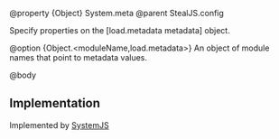 @property {Object} System.meta
@parent StealJS.config

Specify properties on the [load.metadata metadata] object.  

@option {Object.<moduleName,load.metadata>} An object of module names that
point to metadata values.

@body

## Implementation

Implemented by [SystemJS](https://github.com/systemjs/systemjs#meta-configuration)
